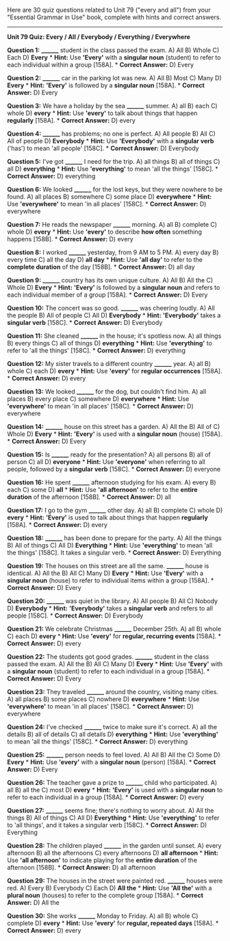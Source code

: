 Here are 30 quiz questions related to Unit 79 ("every and all") from your "Essential Grammar in Use" book, complete with hints and correct answers.

---

**Unit 79 Quiz: Every / All / Everybody / Everything / Everywhere**

**Question 1:** **______** student in the class passed the exam.
A) All
B) Whole
C) Each
D) **Every**
    *   **Hint:** Use **'Every'** with a **singular noun** (student) to refer to each individual within a group [158A].
    *   **Correct Answer:** D) Every

**Question 2:** **______** car in the parking lot was new.
A) All
B) Most
C) Many
D) **Every**
    *   **Hint:** **'Every'** is followed by a **singular noun** [158A].
    *   **Correct Answer:** D) Every

**Question 3:** We have a holiday by the sea **______** summer.
A) all
B) each
C) whole
D) **every**
    *   **Hint:** Use **'every'** to talk about things that happen **regularly** [158A].
    *   **Correct Answer:** D) every

**Question 4:** **______** has problems; no one is perfect.
A) All people
B) All
C) All of people
D) **Everybody**
    *   **Hint:** Use **'Everybody'** with a **singular verb** ('has') to mean 'all people' [158C].
    *   **Correct Answer:** D) Everybody

**Question 5:** I've got **______** I need for the trip.
A) all things
B) all of things
C) all
D) **everything**
    *   **Hint:** Use **'everything'** to mean 'all the things' [158C].
    *   **Correct Answer:** D) everything

**Question 6:** We looked **______** for the lost keys, but they were nowhere to be found.
A) all places
B) somewhere
C) some place
D) **everywhere**
    *   **Hint:** Use **'everywhere'** to mean 'in all places' [158C].
    *   **Correct Answer:** D) everywhere

**Question 7:** He reads the newspaper **______** morning.
A) all
B) complete
C) whole
D) **every**
    *   **Hint:** Use **'every'** to describe **how often** something happens [158B].
    *   **Correct Answer:** D) every

**Question 8:** I worked **______** yesterday, from 9 AM to 5 PM.
A) every day
B) every time
C) all the day
D) **all day**
    *   **Hint:** Use **'all day'** to refer to the **complete duration** of the day [158B].
    *   **Correct Answer:** D) all day

**Question 9:** **______** country has its own unique culture.
A) All
B) All the
C) Whole
D) **Every**
    *   **Hint:** **'Every'** is followed by a **singular noun** and refers to each individual member of a group [158A].
    *   **Correct Answer:** D) Every

**Question 10:** The concert was so good. **______** was cheering loudly.
A) All the people
B) All of people
C) All
D) **Everybody**
    *   **Hint:** **'Everybody'** takes a **singular verb** [158C].
    *   **Correct Answer:** D) Everybody

**Question 11:** She cleaned **______** in the house; it's spotless now.
A) all things
B) every things
C) all of things
D) **everything**
    *   **Hint:** Use **'everything'** to refer to 'all the things' [158C].
    *   **Correct Answer:** D) everything

**Question 12:** My sister travels to a different country **______** year.
A) all
B) whole
C) each
D) **every**
    *   **Hint:** Use **'every'** for **regular occurrences** [158A].
    *   **Correct Answer:** D) every

**Question 13:** We looked **______** for the dog, but couldn't find him.
A) all places
B) every place
C) somewhere
D) **everywhere**
    *   **Hint:** Use **'everywhere'** to mean 'in all places' [158C].
    *   **Correct Answer:** D) everywhere

**Question 14:** **______** house on this street has a garden.
A) All the
B) All of
C) Whole
D) **Every**
    *   **Hint:** **'Every'** is used with a **singular noun** (house) [158A].
    *   **Correct Answer:** D) Every

**Question 15:** Is **______** ready for the presentation?
A) all persons
B) all of person
C) all
D) **everyone**
    *   **Hint:** Use **'everyone'** when referring to all people, followed by a **singular verb** [158C].
    *   **Correct Answer:** D) everyone

**Question 16:** He spent **______** afternoon studying for his exam.
A) every
B) each
C) some
D) **all**
    *   **Hint:** Use **'all afternoon'** to refer to the **entire duration** of the afternoon [158B].
    *   **Correct Answer:** D) all

**Question 17:** I go to the gym **______** other day.
A) all
B) complete
C) whole
D) **every**
    *   **Hint:** **'Every'** is used to talk about things that happen **regularly** [158A].
    *   **Correct Answer:** D) every

**Question 18:** **______** has been done to prepare for the party.
A) All the things
B) All of things
C) All
D) **Everything**
    *   **Hint:** Use **'everything'** to mean 'all the things' [158C]. It takes a singular verb.
    *   **Correct Answer:** D) Everything

**Question 19:** The houses on this street are all the same. **______** house is identical.
A) All the
B) All
C) Many
D) **Every**
    *   **Hint:** Use **'Every'** with a **singular noun** (house) to refer to individual items within a group [158A].
    *   **Correct Answer:** D) Every

**Question 20:** **______** was quiet in the library.
A) All people
B) All
C) Nobody
D) **Everybody**
    *   **Hint:** **'Everybody'** takes a **singular verb** and refers to all people [158C].
    *   **Correct Answer:** D) Everybody

**Question 21:** We celebrate Christmas **______** December 25th.
A) all
B) whole
C) each
D) **every**
    *   **Hint:** Use **'every'** for **regular, recurring events** [158A].
    *   **Correct Answer:** D) every

**Question 22:** The students got good grades. **______** student in the class passed the exam.
A) All the
B) All
C) Many
D) **Every**
    *   **Hint:** Use **'Every'** with a **singular noun** (student) to refer to each individual in a group [158A].
    *   **Correct Answer:** D) Every

**Question 23:** They traveled **______** around the country, visiting many cities.
A) all places
B) some places
C) nowhere
D) **everywhere**
    *   **Hint:** Use **'everywhere'** to mean 'in all places' [158C].
    *   **Correct Answer:** D) everywhere

**Question 24:** I've checked **______** twice to make sure it's correct.
A) all the details
B) all of details
C) all details
D) **everything**
    *   **Hint:** Use **'everything'** to mean 'all the things' [158C].
    *   **Correct Answer:** D) everything

**Question 25:** **______** person needs to feel loved.
A) All
B) All the
C) Some
D) **Every**
    *   **Hint:** Use **'every'** with a **singular noun** (person) [158A].
    *   **Correct Answer:** D) Every

**Question 26:** The teacher gave a prize to **______** child who participated.
A) all
B) all the
C) most
D) **every**
    *   **Hint:** **'Every'** is used with a **singular noun** to refer to each individual in a group [158A].
    *   **Correct Answer:** D) every

**Question 27:** **______** seems fine; there's nothing to worry about.
A) All the things
B) All of things
C) All
D) **Everything**
    *   **Hint:** Use **'everything'** to refer to 'all things', and it takes a singular verb [158C].
    *   **Correct Answer:** D) Everything

**Question 28:** The children played **______** in the garden until sunset.
A) every afternoon
B) all the afternoons
C) every afternoons
D) **all afternoon**
    *   **Hint:** Use **'all afternoon'** to indicate playing for the **entire duration** of the afternoon [158B].
    *   **Correct Answer:** D) all afternoon

**Question 29:** The houses in the street were painted red. **______** houses were red.
A) Every
B) Everybody
C) Each
D) **All the**
    *   **Hint:** Use **'All the'** with a **plural noun** (houses) to refer to the complete group [158A].
    *   **Correct Answer:** D) All the

**Question 30:** She works **______** Monday to Friday.
A) all
B) whole
C) complete
D) **every**
    *   **Hint:** Use **'every'** for **regular, repeated days** [158A].
    *   **Correct Answer:** D) every